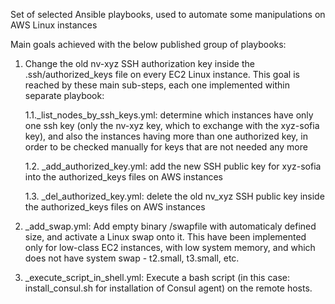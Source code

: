 Set of selected Ansible playbooks, used to automate some manipulations on AWS Linux instances

Main goals achieved with the below published group of playbooks:

1. Change the old nv-xyz SSH authorization key inside the .ssh/authorized_keys file on every EC2 Linux instance. This goal is reached by these main sub-steps, each one implemented within separate playbook:

      1.1._list_nodes_by_ssh_keys.yml: determine which instances have only one ssh key (only the nv-xyz key, which to exchange with the xyz-sofia key), and also the instances having more than one authorized key, in order to be checked manually for keys that are not needed any more

      1.2. _add_authorized_key.yml: add the new SSH public key for xyz-sofia into the authorized_keys files on AWS instances

      1.3. _del_authorized_key.yml: delete the old nv_xyz SSH public key inside the authorized_keys files on AWS instances

2. _add_swap.yml: Add empty binary /swapfile with automaticaly defined size, and activate a Linux swap onto it. This have been implemented only for low-class EC2 instances, with low system memory, and which does not have system swap - t2.small, t3.small, etc.

3. _execute_script_in_shell.yml: Execute a bash script (in this case: install_consul.sh for installation of Consul agent) on the remote hosts.
